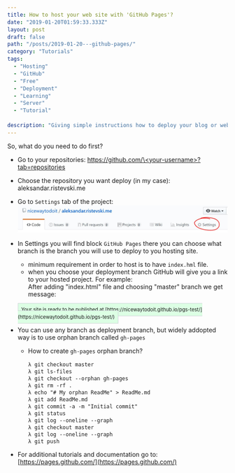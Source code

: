 ```yaml
---
title: How to host your web site with 'GitHub Pages'?
date: "2019-01-20T01:59:33.333Z"
layout: post
draft: false
path: "/posts/2019-01-20---github-pages/"
category: "Tutorials"
tags:
  - "Hosting"
  - "GitHub"
  - "Free"
  - "Deployment"
  - "Learning"
  - "Server"
  - "Tutorial"

description: "Giving simple instructions how to deploy your blog or website to GitHub pages and host your web site for free"
---
```



So, what do you need to do first?

* Go to your repositories:
[https://github.com/\<your-username\>?tab=repositories](https://github.com/nicewaytodoit?tab=repositories)

* Choose the repository you want deploy (in my case): aleksandar.ristevski.me 

* Go to `Settings` tab of the project:
![Settings Tab](./1.jpg)

* In Settings you will find block `GitHub Pages` there you can choose what branch is the branch you will use to deploy to you hosting site.
  - minimum requirement in order to host is to have `index.hml` file.
  - when you choose your deployment branch GitHub will give you a link to your hosted project. For example:<br/>
  After adding "index.html" file and choosing "master" branch we get message:<br/><br/>
  <span style="background:#dcffe4;padding:7px;border: 1px solid #d1d5da;font-size:0.8em;">
    Your site is ready to be published at [https://nicewaytodoit.github.io/pgs-test/](https://nicewaytodoit.github.io/pgs-test/)
  </span><br/>
* You can use any branch as deployment branch, but widely addopted way is to use orphan branch called `gh-pages`
  - How to create `gh-pages` orphan branch?
    ```
    λ git checkout master
    λ git ls-files
    λ git checkout --orphan gh-pages
    λ git rm -rf .
    λ echo "# My orphan ReadMe" > ReadMe.md
    λ git add ReadMe.md
    λ git commit -a -m "Initial commit"
    λ git status
    λ git log --oneline --graph
    λ git checkout master
    λ git log --oneline --graph
    λ git push
    ``` 
* For additional tutorials and documentation go to: [https://pages.github.com/](https://pages.github.com/)

